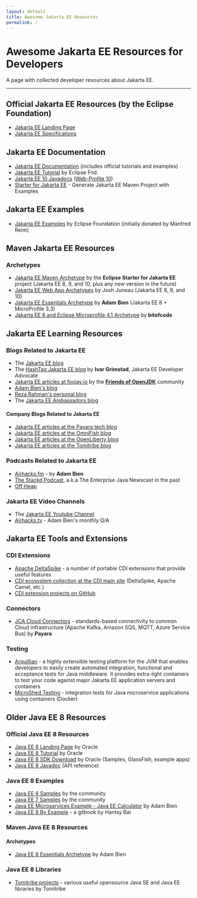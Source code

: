 ```yaml
---
layout: default
title: Awesome Jakarta EE Resources
permalink: /
---
```

# Awesome Jakarta EE Resources for Developers 

A page with collected developer resources about Jakarta EE.

----------------------------------------

## Official Jakarta EE Resources (by the Eclipse Foundation)

* [Jakarta EE Landing Page](https://jakarta.ee/)
* [Jakarta EE Specifications](https://jakarta.ee/specifications/)

## Jakarta EE Documentation 

* [Jakarta EE Documentation](https://jakarta.ee/resources/#documentation) (includes official tutorials and examples)
* [Jakarta EE Tutorial](https://eclipse-ee4j.github.io/jakartaee-tutorial/) by Eclipse Fnd.
* [Jakarta EE 10 Javadocs](https://jakarta.ee/specifications/platform/10/apidocs/) ([Web-Profile 10](https://jakarta.ee/specifications/webprofile/10/apidocs/))
* [Starter for Jakarta EE](https://start.jakarta.ee/) - Generate Jakarta EE Maven Project with Examples

## Jakarta EE Examples

* [Jakarta EE Examples](https://github.com/eclipse-ee4j/jakartaee-examples) by Eclipse Foundation (initially donated by Manfred Reim) 

## Maven Jakarta EE Resources

### Archetypes

* [Jakarta EE Maven Archetype](https://github.com/eclipse-ee4j/starter/tree/master/archetype) by the **Eclipse Starter for Jakarta EE** project (Jakarta EE 8, 9, and 10, plus any new version in the future)
* [Jakarta EE Web App Archetypes](https://search.maven.org/search?q=g:io.github.juneau001) by Josh Juneau (Jakarta EE 8, 9, and 10)
* [Jakarta EE Essentials Archetype](https://github.com/AdamBien/JakartaEE-essentials-archetype) by **Adam Bien** (Jakarta EE 8 + MicroProfile 3.3)
* [Jakarta EE 8 and Eclipse Microprofile 4.1 Archetype](https://github.com/bitofcode/archetype-jakartaee-microprofile) by **bitofcode**

## Jakarta EE Learning Resources

### Blogs Related to Jakarta EE

* The [Jakarta EE blog](https://jakarta.ee/blogs/)
* The [HashTag Jakarta EE blog](https://www.agilejava.eu/category/hashtag-jakartaee/) by **Ivar Grimstad**, Jakarta EE Developer Advocate
* [Jakarta EE articles at foojay.io](https://foojay.io/today/category/jakartaee/) by the **[Friends of OpenJDK](https://foojay.io)** community
* [Adam Bien's blog](https://adambien.blog/roller/)
* [Reza Rahman's personal blog](https://reza-rahman.me/blog/)
* The [Jakarta EE Ambassadors blog](https://jakartaee-ambassadors.io/blog/)

#### Company Blogs Related to Jakarta EE

* [Jakarta EE articles at the Payara tech blog](https://blog.payara.fish/topic/jakartaee)
* [Jakarta EE articles at the OmniFish blog](https://omnifish.ee/tag/jakartaee/)
* [Jakarta EE articles at the OpenLiberty blog](https://openliberty.io/blog/?search=Jakarta_EE&key=tag)
* [Jakarta EE articles at the Tomitribe blog](https://www.tomitribe.com/blog/category/jakarta-ee/)

### Podcasts Related to Jakarta EE

* [Airhacks.fm](https://airhacks.fm/) - by **Adam Bien**
* [The Stackd Podcast](https://www.pubhouse.net/the-stackd-podcast), a.k.a The Enterprise Java Newscast in the past
* [Off Heap](https://www.javaoffheap.com/)

### Jakarta EE Video Channels

* The [Jakarta EE Youtube Channel](https://www.youtube.com/@JakartaEE)
* [Airhacks.tv](https://airhacks.tv/) - Adam Bien's monthly Q/A

## Jakarta EE Tools and Extensions

### CDI Extensions

* [Apache DeltaSpike](https://deltaspike.apache.org/) - a number of portable CDI extensions that provide useful features
* [CDI ecosystem collection at the CDI main site](http://www.cdi-spec.org/ecosystem/) (DeltaSpike, Apache Camel, etc.)
* [CDI extension projects on GitHub](https://github.com/search?o=desc&q=cdi+extensions&s=stars&type=Repositories)

### Connectors

* [JCA Cloud Connectors](https://github.com/payara/Cloud-Connectors) - standards-based connectivity to common Cloud infrastructure (Apache Kafka, Amazon SQS, MQTT, Azure Service Bus)  by **Payara**

### Testing

* [Arquillian](http://arquillian.org/) - a highly extensible testing platform for the JVM that enables developers to easily create automated integration, functional and acceptance tests for Java middleware. It provides extra-light containers to test your code against major Jakarta EE application servers and containers
* [MicroShed Testing](https://microshed.org/microshed-testing/) - integration tests for Java microservice applications using containers (Docker)



## Older Java EE 8 Resources 

### Official Java EE 8 Resources

* [Java EE 8 Landing Page](https://javaee.github.io/) by Oracle
* [Java EE 8 Tutorial](https://javaee.github.io/tutorial/toc.html) by Oracle
* [Java EE 8 SDK Download](https://www.oracle.com/technetwork/java/javaee/downloads/java-ee-sdk-downloads-3908423.html) by Oracle (Samples, GlassFish, example apps)
* [Java EE 8 Javadoc](https://javaee.github.io/javaee-spec/javadocs/) (API reference)

### Java EE 8 Examples

* [Java EE 8 Samples](https://github.com/javaee-samples/javaee8-samples) by the community
* [Java EE 7 Samples](https://github.com/javaee-samples/javaee7-samples) by the community
* [Java EE Microservices Example - Java EE Calculator](https://github.com/AdamBien/javaee-calculator) by Adam Bien
* [Java EE 8 By Example](https://hantsy.gitbook.io/java-ee-8-by-example/) - a gitbook by Hantsy Bai

### Maven Java EE 8 Resources

#### Archetypes

* [Java EE 8 Essentials Archetype](https://github.com/AdamBien/javaee8-essentials-archetype) by Adam Bien

### Java EE 8 Libraries

* [Tomitribe projects](https://tomitribe.io/projects) - various useful opensource Java SE and Java EE libraries by Tomitribe

